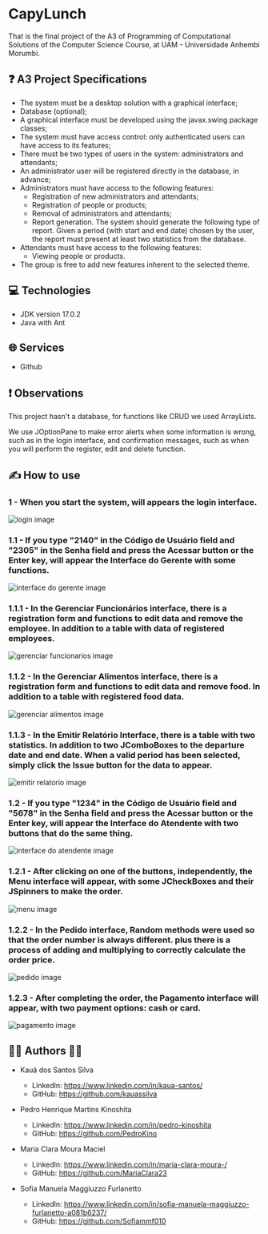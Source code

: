 # CapyLunch

That is the final project of the A3 of Programming of Computational Solutions of the Computer Science Course, at UAM - Universidade Anhembi Morumbi.



## ❓ A3 Project Specifications

* The system must be a desktop solution with a graphical interface;
* Database (optional);
* A graphical interface must be developed using the javax.swing package classes;
* The system must have access control: only authenticated users can have access to its features;
* There must be two types of users in the system: administrators and attendants;
* An administrator user will be registered directly in the database, in advance;
* Administrators must have access to the following features:
  - Registration of new administrators and attendants;
  - Registration of people or products;
  - Removal of administrators and attendants;
  - Report generation. The system should generate the following type of report. Given a period (with start and end date) chosen by the user, the report must present at least two statistics from the database.
* Attendants must have access to the following features:
  - Viewing people or products.
* The group is free to add new features inherent to the selected theme.



## 💻 Technologies

* JDK version 17.0.2
* Java with Ant



## 🌐 Services

* Github



## ❗ Observations

This project hasn't a database, for functions like CRUD we used ArrayLists.

We use JOptionPane to make error alerts when some information is wrong, such as in the login interface, and confirmation messages, such as when you will perform the register, edit and delete function.



## ✍️ How to use

### 1 - When you start the system, will appears the login interface.

![login image](https://github.com/kauassilva/CapyLunch/blob/main/CapyLunch/src/assets/readme/interfaceLogin.png)


### 1.1 - If you type "2140" in the Código de Usuário field and "2305" in the Senha field and press the Acessar button or the Enter key, will appear the Interface do Gerente with some functions.

![interface do gerente image](https://github.com/kauassilva/CapyLunch/blob/main/CapyLunch/src/assets/readme/interfaceGerente.png)


### 1.1.1 - In the Gerenciar Funcionários interface, there is a registration form and functions to edit data and remove the employee. In addition to a table with data of registered employees.

![gerenciar funcionarios image](https://github.com/kauassilva/CapyLunch/blob/main/CapyLunch/src/assets/readme/interfaceGerenciarFuncionario.png)


### 1.1.2 - In the Gerenciar Alimentos interface, there is a registration form and functions to edit data and remove food. In addition to a table with registered food data.

![gerenciar alimentos image](https://github.com/kauassilva/CapyLunch/blob/main/CapyLunch/src/assets/readme/interfaceGerenciarAlimento.png)


### 1.1.3 - In the Emitir Relatório Interface, there is a table with two statistics. In addition to two JComboBoxes to the departure date and end date. When a valid period has been selected, simply click the Issue button for the data to appear.

![emitir relatorio image](https://github.com/kauassilva/CapyLunch/blob/main/CapyLunch/src/assets/readme/interfaceEmitirRelatorio.png)


### 1.2 - If you type "1234" in the Código de Usuário field and "5678" in the **Senha field** and press the Acessar button or the Enter key, will appear the Interface do Atendente with two buttons that do the same thing.

![interface do atendente image](https://github.com/kauassilva/CapyLunch/blob/main/CapyLunch/src/assets/readme/interfaceAtendente.png)


### 1.2.1 - After clicking on one of the buttons, independently, the Menu interface will appear, with some JCheckBoxes and their JSpinners to make the order.

![menu image](https://github.com/kauassilva/CapyLunch/blob/main/CapyLunch/src/assets/readme/interfaceMenuPedido.png)


### 1.2.2 - In the Pedido interface, Random methods were used so that the order number is always different. plus there is a process of adding and multiplying to correctly calculate the order price.

![pedido image](https://github.com/kauassilva/CapyLunch/blob/main/CapyLunch/src/assets/readme/interfacePedido.png)


### 1.2.3 - After completing the order, the Pagamento interface will appear, with two payment options: cash or card.

![pagamento image](https://github.com/kauassilva/CapyLunch/blob/main/CapyLunch/src/assets/readme/interfacePagamento.png)



## 👨‍💻 Authors 👩‍💻

* Kauã dos Santos Silva
  - LinkedIn: https://www.linkedin.com/in/kaua-santos/
  - GitHub: https://github.com/kauassilva
  
* Pedro Henrique Martins Kinoshita
  - LinkedIn: https://www.linkedin.com/in/pedro-kinoshita
  - GitHub: https://github.com/PedroKino

* Maria Clara Moura Maciel
  - LinkedIn: https://www.linkedin.com/in/maria-clara-moura-/
  - GitHub: https://github.com/MariaClara23

* Sofia Manuela Maggiuzzo Furlanetto
  - LinkedIn: https://www.linkedin.com/in/sofia-manuela-maggiuzzo-furlanetto-a081b6237/
  - GitHub: https://github.com/Sofiammf010
